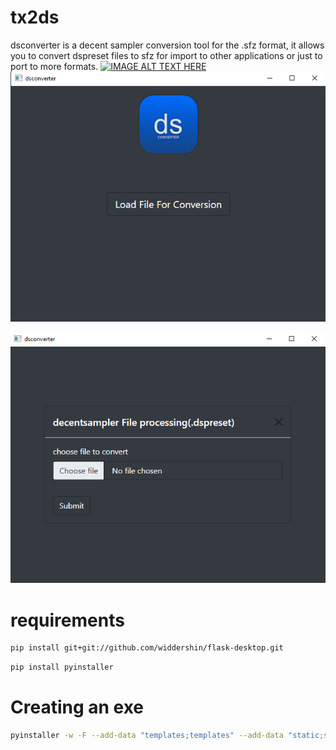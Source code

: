 # tx2ds
dsconverter is a decent sampler conversion tool for the .sfz format, it allows you to convert dspreset files to sfz for import to other applications or just to port to more formats.
[![IMAGE ALT TEXT HERE](https://img.youtube.com/vi/hhsFu8nNcj8/0.jpg)](https://www.youtube.com/watch?v=hhsFu8nNcj8)
<img src="/ds1.PNG" alt="Alt text" title="Optional title">

<img src="/ds2.PNG" alt="Alt text" title="Optional title">

# requirements
```bash
pip install git+git://github.com/widdershin/flask-desktop.git
```
```bash
pip install pyinstaller 
```
# Creating an exe 
```bash
pyinstaller -w -F --add-data "templates;templates" --add-data "static;static" --icon=static/icon.ico --name=dsconverter main.py
```
